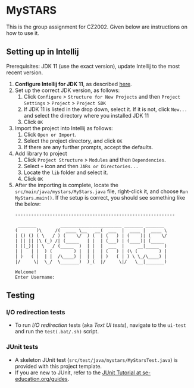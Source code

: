# MySTARS

This is the group assignment for CZ2002. Given below are instructions on how to use it.

## Setting up in Intellij

Prerequisites: JDK 11 (use the exact version), update Intellij to the most recent version.

1. **Configure Intellij for JDK 11**, as described [here](https://se-education.org/guides/tutorials/intellijJdk.html).
1. Set up the correct JDK version, as follows:
   1. Click `Configure` > `Structure for New Projects` and then `Project Settings` > `Project` > `Project SDK`
   1. If JDK 11 is listed in the drop down, select it. If it is not, click `New...` and select the directory where you installed JDK 11
   1. Click `OK`
1. Import the project into Intellij as follows:
   1. Click `Open or Import`.
   1. Select the project directory, and click `OK`
   1. If there are any further prompts, accept the defaults.
1. Add library to project
   1. Click `Project Structure` > `Modules` and then `Dependencies`.
   1. Select `+` icon and then `JARs or Directories...`
   1. Locate the `lib` folder and select it.
   1. Click `OK`
1. After the importing is complete, locate the `src/main/java/mystars/MyStars.java` file, right-click it, and choose `Run MyStars.main()`. If the setup is correct, you should see something like the below:
   ```
   ------------------------------------------------------------
   
    _______         _______________________ _______ _______ 
   (       )\     /(  ____ \__   __(  ___  |  ____ |  ____ \
   | () () ( \   / ) (    \/  ) (  | (   ) | (    )| (    \/
   | || || |\ (_) /| (_____   | |  | (___) | (____)| (_____ 
   | |(_)| | \   / (_____  )  | |  |  ___  |     __|_____  )
   | |   | |  ) (        ) |  | |  | (   ) | (\ (        ) |
   | )   ( |  | |  /\____) |  | |  | )   ( | ) \ \_/\____) |
   |/     \|  \_/  \_______)  )_(  |/     \|/   \__|_______)
                                                         
   Welcome!
   Enter Username:
   ```

## Testing

### I/O redirection tests

* To run _I/O redirection_ tests (aka _Text UI tests_), navigate to the `ui-test` and run the `test(.bat/.sh)` script.

### JUnit tests

* A skeleton JUnit test (`src/test/java/mystars/MyStarsTest.java`) is provided with this project template. 
* If you are new to JUnit, refer to the [JUnit Tutorial at se-education.org/guides](https://se-education.org/guides/tutorials/junit.html).
